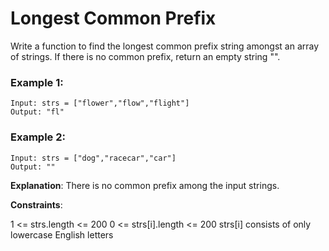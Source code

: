 # Longest Common Prefix

Write a function to find the longest common prefix string amongst an array of strings.
If there is no common prefix, return an empty string "".

 

### Example 1:
```
Input: strs = ["flower","flow","flight"]
Output: "fl"
```
### Example 2:
```
Input: strs = ["dog","racecar","car"]
Output: ""
```
**Explanation**: There is no common prefix among the input strings.
 

**Constraints**:

1 <= strs.length <= 200
0 <= strs[i].length <= 200
strs[i] consists of only lowercase English letters
